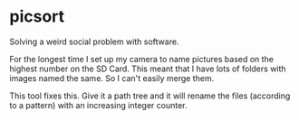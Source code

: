 # picsort

Solving a weird social problem with software.

For the longest time I set up my camera to name pictures based on the highest number on the SD Card. This meant that I have lots of folders with images named the same. So I can't easily merge them.

This tool fixes this. Give it a path tree and it will rename the files (according to a pattern) with an increasing integer counter.

